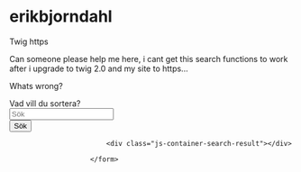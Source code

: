 # erikbjorndahl
Twig https

Can someone please help me here, i cant get this search functions to work after i upgrade to twig 2.0 and my site to https...

Whats wrong?

<form action="{{ absolute_url('/api/sort') }}" method="post" class="form -search js-suggestive-search js-container-search grid -pad">
							<div class="grid__column">
								<label for="input-search" class="form__label">Vad vill du sortera?</label>
							</div>
							<div class="grid__column -desktop--6 -tablet--8 -mobile--12">
								<input type="search" name="query" id="input-search" placeholder="Sök" class="form__input">
							</div>
							<div class="grid__column -desktop--2 -tablet--2 -mobile--12">
								<button class="button">Sök</button>
							</div>

							<div class="js-container-search-result"></div>

						</form>
